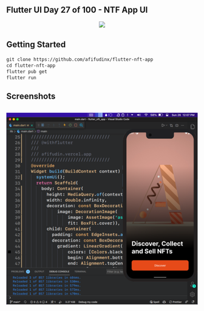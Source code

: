 ## Flutter UI Day 27 of 100 - NTF App UI

<p align="center">
  <img src="https://avatars.githubusercontent.com/u/94339143?v=4" width=100/>
</p>

## Getting Started

```
git clone https://github.com/afifudinx/flutter-nft-app
cd flutter-nft-app
flutter pub get
flutter run
```

## Screenshots

<p style="float: left;">
  <img src="
screenshots/1.png"/>
</p>
